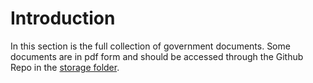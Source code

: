 # Introduction

In this section is the full collection of government documents. Some documents are in pdf form and should be accessed through the Github Repo in the [storage folder](https://github.com/CivYoahtl/civyoahtl.github.io/tree/main/docs/public/storage).
